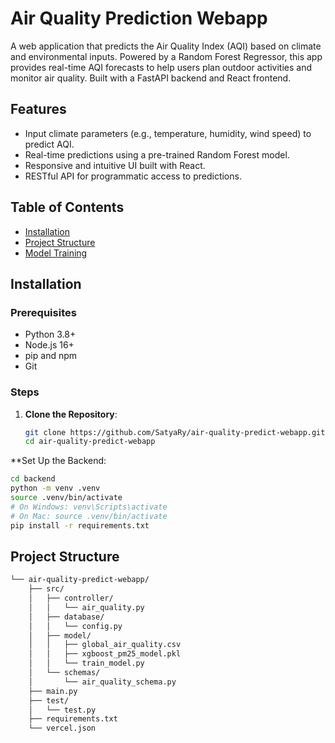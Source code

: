 # Air Quality Prediction Webapp

A web application that predicts the Air Quality Index (AQI) based on climate and environmental inputs. Powered by a Random Forest Regressor, this app provides real-time AQI forecasts to help users plan outdoor activities and monitor air quality. Built with a FastAPI backend and React frontend.

## Features
- Input climate parameters (e.g., temperature, humidity, wind speed) to predict AQI.
- Real-time predictions using a pre-trained Random Forest model.
- Responsive and intuitive UI built with React.
- RESTful API for programmatic access to predictions.

## Table of Contents
- [Installation](#installation)
- [Project Structure](#project-structure)
- [Model Training](#model-training)

## Installation

### Prerequisites
- Python 3.8+
- Node.js 16+
- pip and npm
- Git
### Steps
1. **Clone the Repository**:
   ```bash
   git clone https://github.com/SatyaRy/air-quality-predict-webapp.git
   cd air-quality-predict-webapp
**Set Up the Backend:

``` bash
cd backend
python -m venv .venv
source .venv/bin/activate  
# On Windows: venv\Scripts\activate
# On Mac: source .venv/bin/activate
pip install -r requirements.txt
```


## Project Structure
```bash
└── air-quality-predict-webapp/
    ├── src/
    │   ├── controller/
    │   │   └── air_quality.py
    │   ├── database/
    │   │   └── config.py
    │   ├── model/
    │   │   ├── global_air_quality.csv
    │   │   ├── xgboost_pm25_model.pkl
    │   │   └── train_model.py
    │   └── schemas/
    │       └── air_quality_schema.py
    ├── main.py
    ├── test/
    │   └── test.py
    ├── requirements.txt
    └── vercel.json
```
